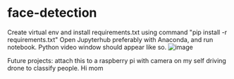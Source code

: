 # face-detection
Create virtual env and install requirements.txt using command "pip install -r requirements.txt"
Open Jupyterhub preferably with Anaconda, and run notebook. Python video window should appear like so. ![image](https://user-images.githubusercontent.com/11686738/62110306-fe083280-b262-11e9-9d8b-66b37a70edd7.png)


Future projects: attach this to a raspberry pi with camera on my self driving drone to classify people.
Hi mom 
